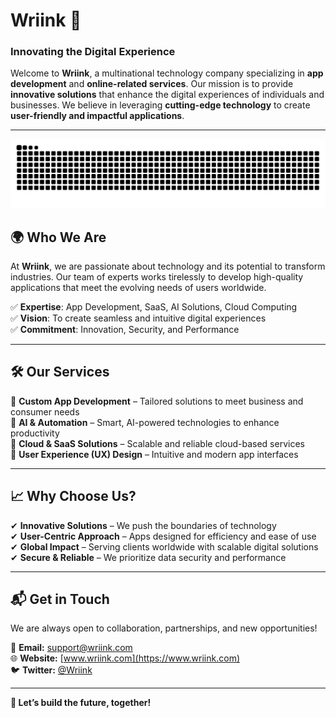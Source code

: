 # Wriink 🚀  

### **Innovating the Digital Experience**  

Welcome to **Wriink**, a multinational technology company specializing in **app development** and **online-related services**. Our mission is to provide **innovative solutions** that enhance the digital experiences of individuals and businesses. We believe in leveraging **cutting-edge technology** to create **user-friendly and impactful applications**.

---
![snake gif](https://github.com/Wriink/Wriink/blob/output/github-contribution-grid-snake-dark.svg)

## 🌍 **Who We Are**  
At **Wriink**, we are passionate about technology and its potential to transform industries. Our team of experts works tirelessly to develop high-quality applications that meet the evolving needs of users worldwide.  

✅ **Expertise**: App Development, SaaS, AI Solutions, Cloud Computing  
✅ **Vision**: To create seamless and intuitive digital experiences  
✅ **Commitment**: Innovation, Security, and Performance  

---

## 🛠 **Our Services**  
🔹 **Custom App Development** – Tailored solutions to meet business and consumer needs  
🔹 **AI & Automation** – Smart, AI-powered technologies to enhance productivity  
🔹 **Cloud & SaaS Solutions** – Scalable and reliable cloud-based services  
🔹 **User Experience (UX) Design** – Intuitive and modern app interfaces  

---

## 📈 **Why Choose Us?**  
✔ **Innovative Solutions** – We push the boundaries of technology  
✔ **User-Centric Approach** – Apps designed for efficiency and ease of use  
✔ **Global Impact** – Serving clients worldwide with scalable digital solutions  
✔ **Secure & Reliable** – We prioritize data security and performance  

---

## 📬 **Get in Touch**  
We are always open to collaboration, partnerships, and new opportunities!  

📧 **Email:** [support@wriink.com](mailto:support@wriink.com)  
🌐 **Website:** [www.wriink.com](https://www.wriink.com)  
🐦 **Twitter:** [@Wriink](https://twitter.com/wriink)  

---

**🚀 Let’s build the future, together!**



<!---
Wriink/Wriink is a ✨ special ✨ repository because its `README.md` (this file) appears on your GitHub profile.
You can click the Preview link to take a look at your changes.
--->
